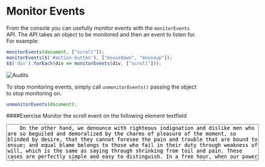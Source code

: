 Monitor Events
==============

From the console you can usefully monitor events with the `monitorEvents` API. The API takes an object to be monitored and then an event to listen for. For example:

```javascript
monitorEvents(document, ["scroll"]);
monitorEvents($('#action-button'), ["mousedown", "mouseup"]);
$$('div').forEach(div => monitorEvents(div, ["scroll"]));
```

![Audits](../console/monitor-events.png)

To stop monitoring events, simply call `unmonitorEvents()` passing the object to stop monitoring on.

```javascript
unmonitorEvents(document);
```

####Exercise
Monitor the scroll event on the following element textfield
<textarea cols=80 rows=6>
	On the other hand, we denounce with righteous indignation and dislike men who are so beguiled and demoralized by the charms of pleasure of the moment, so blinded by desire, that they cannot foresee the pain and trouble that are bound to ensue; and equal blame belongs to those who fail in their duty through weakness of will, which is the same as saying through shrinking from toil and pain. These cases are perfectly simple and easy to distinguish. In a free hour, when our power of choice is untrammelled and when nothing prevents our being able to do what we like best, every pleasure is to be welcomed and every pain avoided. But in certain circumstances and owing to the claims of duty or the obligations of business it will frequently occur that pleasures have to be repudiated and annoyances accepted. The wise man therefore always holds in these matters to this principle of selection: he rejects pleasures to secure other greater pleasures, or else he endures pains to avoid worse pains.
</textarea>
